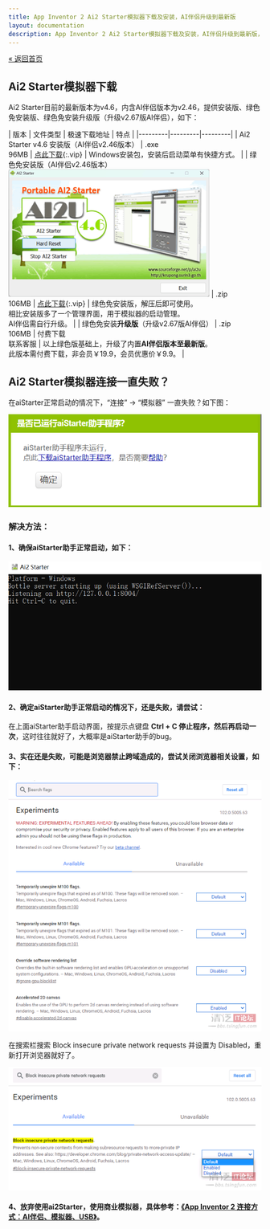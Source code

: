 ```yaml
---
title: App Inventor 2 Ai2 Starter模拟器下载及安装，AI伴侣升级到最新版
layout: documentation
description: App Inventor 2 Ai2 Starter模拟器下载及安装，AI伴侣升级到最新版，ai2Starter下载地址及安装，ai2Starter免安装版下载，AI伴侣升级最新版，常见连接问题解答。
---
```


[&laquo; 返回首页](index.html)

## Ai2 Starter模拟器下载
<!--https://ai2-starter.software.informer.com/download/-->

Ai2 Starter目前的最新版本为v4.6，内含AI伴侣版本为v2.46，提供安装版、绿色免安装版、绿色免安装升级版（升级v2.67版AI伴侣），如下：

|   版本    | 文件类型 | 极速下载地址	  | 特点  |
|---------|---------|---------|
|  Ai2 Starter v4.6 安装版（AI伴侣v2.46版本）	| .exe<br/>96MB  |   [点此下载](https://nchc.dl.sourceforge.net/project/ai2u/ai2u%204.6/Installer/AI2%20Starter%204.6.exe){:.vip}	 | Windows安装包，安装后启动菜单有快捷方式。 |
|    绿色免安装版（AI伴侣v2.46版本）<br/> ![AI2Starter](images/AI2Starter.png)   | .zip<br/>106MB |    [点此下载](https://sourceforge.net/projects/ai2u/files/ai2u%204.6/Portable/AI2Starter46.zip/download){:.vip}      |   绿色免安装版，解压后即可使用。<br/>相比安装版多了一个管理界面，用于模拟器的启动管理。<br/>AI伴侣需自行升级。      |
|    绿色免安装**升级版**（升级v2.67版AI伴侣）  | .zip<br/>106MB  |  付费下载<br/>联系客服 | 以上绿色版基础上，升级了内置**AI伴侣版本至最新版**。<br/>此版本需付费下载，非会员￥19.9，会员优惠价￥9.9。 |

## Ai2 Starter模拟器连接一直失败？

在aiStarter正常启动的情况下，“连接” -> “模拟器” 一直失败？如下图：

![AI2Starter启动失败](images/AI2Starter启动失败.png)

### 解决方法：

#### 1、确保aiStarter助手正常启动，如下：

![AI2Starter启动界面](images/AI2Starter启动界面.png)

#### 2、确定aiStarter助手正常启动的情况下，还是失败，请尝试：

在上面aiStarter助手启动界面，按提示点键盘 **Ctrl + C 停止程序，然后再启动一次**，这时往往就好了，大概率是aiStarter助手的bug。

#### 3、实在还是失败，可能是浏览器禁止跨域造成的，尝试关闭浏览器相关设置，如下：

![AI2Starter设置1](images/AI2Starter设置1.png)

在搜索栏搜索  Block insecure private network requests   并设置为 Disabled，重新打开浏览器就好了。

![AI2Starter设置2](images/AI2Starter设置2.png)

#### 4、放弃使用ai2Starter，使用商业模拟器，具体参考：[《App Inventor 2 连接方式：AI伴侣、模拟器、USB》](connect.html)。
